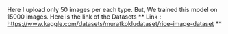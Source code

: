 Here I upload only 50 images per each type.
But, We trained this model on 15000 images.
Here is the link of the Datasets ** Link : https://www.kaggle.com/datasets/muratkokludataset/rice-image-dataset **
